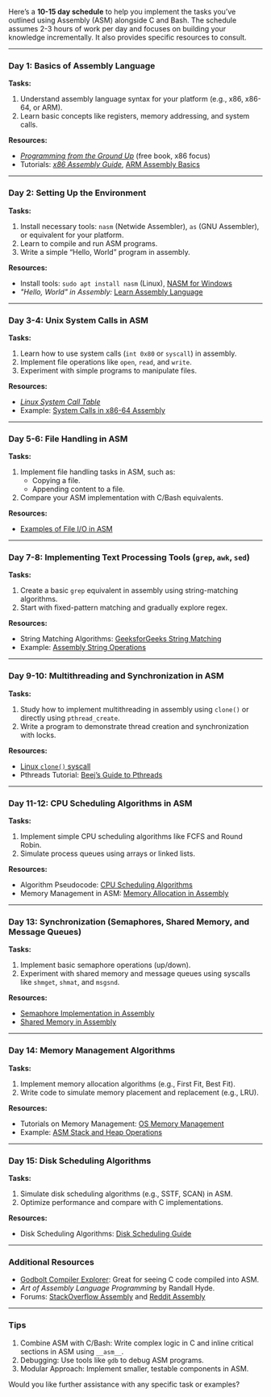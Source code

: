 Here’s a **10-15 day schedule** to help you implement the tasks you’ve outlined using Assembly (ASM) alongside C and Bash. The schedule assumes 2-3 hours of work per day and focuses on building your knowledge incrementally. It also provides specific resources to consult.

---

### **Day 1: Basics of Assembly Language**

**Tasks:**

1. Understand assembly language syntax for your platform (e.g., x86, x86-64, or ARM).
2. Learn basic concepts like registers, memory addressing, and system calls.

**Resources:**

- _[Programming from the Ground Up](https://programminggroundup.blogspot.com/)_ (free book, x86 focus)
- Tutorials: _[x86 Assembly Guide](https://cs.lmu.edu/~ray/notes/x86assembly/)_, [ARM Assembly Basics](https://azeria-labs.com/arm-assembly-quick-start-guide/)

---

### **Day 2: Setting Up the Environment**

**Tasks:**

1. Install necessary tools: `nasm` (Netwide Assembler), `as` (GNU Assembler), or equivalent for your platform.
2. Learn to compile and run ASM programs.
3. Write a simple “Hello, World” program in assembly.

**Resources:**

- Install tools: `sudo apt install nasm` (Linux), [NASM for Windows](https://www.nasm.us/)
- _"Hello, World" in Assembly:_ [Learn Assembly Language](https://asmtutor.com/)

---

### **Day 3-4: Unix System Calls in ASM**

**Tasks:**

1. Learn how to use system calls (`int 0x80` or `syscall`) in assembly.
2. Implement file operations like `open`, `read`, and `write`.
3. Experiment with simple programs to manipulate files.

**Resources:**

- _[Linux System Call Table](https://syscalls.kernelgrok.com/)_
- Example: [System Calls in x86-64 Assembly](https://blog.rchapman.org/posts/Linux_System_Call_Table_for_x86_64/)

---

### **Day 5-6: File Handling in ASM**

**Tasks:**

1. Implement file handling tasks in ASM, such as:
   - Copying a file.
   - Appending content to a file.
2. Compare your ASM implementation with C/Bash equivalents.

**Resources:**

- [Examples of File I/O in ASM](https://www.cs.uaf.edu/2016/fall/cs301/lecture/10_11_assembly_io/)

---

### **Day 7-8: Implementing Text Processing Tools (`grep`, `awk`, `sed`)**

**Tasks:**

1. Create a basic `grep` equivalent in assembly using string-matching algorithms.
2. Start with fixed-pattern matching and gradually explore regex.

**Resources:**

- String Matching Algorithms: [GeeksforGeeks String Matching](https://www.geeksforgeeks.org/kmp-algorithm-for-pattern-searching/)
- Example: [Assembly String Operations](https://asmtutor.com/)

---

### **Day 9-10: Multithreading and Synchronization in ASM**

**Tasks:**

1. Study how to implement multithreading in assembly using `clone()` or directly using `pthread_create`.
2. Write a program to demonstrate thread creation and synchronization with locks.

**Resources:**

- [Linux `clone()` syscall](https://man7.org/linux/man-pages/man2/clone.2.html)
- Pthreads Tutorial: [Beej’s Guide to Pthreads](https://beej.us/guide/pthreads/)

---

### **Day 11-12: CPU Scheduling Algorithms in ASM**

**Tasks:**

1. Implement simple CPU scheduling algorithms like FCFS and Round Robin.
2. Simulate process queues using arrays or linked lists.

**Resources:**

- Algorithm Pseudocode: [CPU Scheduling Algorithms](https://www.guru99.com/cpu-scheduling-algorithms.html)
- Memory Management in ASM: [Memory Allocation in Assembly](https://stackoverflow.com/questions/42519760/how-to-allocate-memory-in-x86-assembly)

---

### **Day 13: Synchronization (Semaphores, Shared Memory, and Message Queues)**

**Tasks:**

1. Implement basic semaphore operations (up/down).
2. Experiment with shared memory and message queues using syscalls like `shmget`, `shmat`, and `msgsnd`.

**Resources:**

- [Semaphore Implementation in Assembly](https://man7.org/linux/man-pages/man2/semget.2.html)
- [Shared Memory in Assembly](https://man7.org/linux/man-pages/man2/shmget.2.html)

---

### **Day 14: Memory Management Algorithms**

**Tasks:**

1. Implement memory allocation algorithms (e.g., First Fit, Best Fit).
2. Write code to simulate memory placement and replacement (e.g., LRU).

**Resources:**

- Tutorials on Memory Management: [OS Memory Management](https://www.javatpoint.com/os-memory-management)
- Example: [ASM Stack and Heap Operations](https://stackoverflow.com/questions/41488372/how-to-implement-dynamic-memory-allocation-in-assembly)

---

### **Day 15: Disk Scheduling Algorithms**

**Tasks:**

1. Simulate disk scheduling algorithms (e.g., SSTF, SCAN) in ASM.
2. Optimize performance and compare with C implementations.

**Resources:**

- Disk Scheduling Algorithms: [Disk Scheduling Guide](https://www.studytonight.com/operating-system/disk-scheduling-algorithms)

---

### **Additional Resources**

- [Godbolt Compiler Explorer](https://godbolt.org/): Great for seeing C code compiled into ASM.
- _Art of Assembly Language Programming_ by Randall Hyde.
- Forums: [StackOverflow Assembly](https://stackoverflow.com/questions/tagged/assembly) and [Reddit Assembly](https://www.reddit.com/r/AssemblyLanguage/)

---

### **Tips**

1. Combine ASM with C/Bash: Write complex logic in C and inline critical sections in ASM using `__asm__`.
2. Debugging: Use tools like `gdb` to debug ASM programs.
3. Modular Approach: Implement smaller, testable components in ASM.

Would you like further assistance with any specific task or examples?
